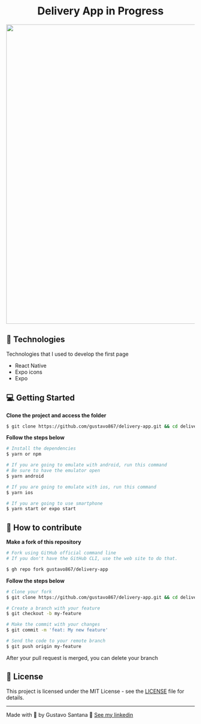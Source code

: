 <div align="center">
<h1>Delivery App in Progress</h1>
<img src="https://user-images.githubusercontent.com/63013756/86883536-87a5be80-c0c8-11ea-9eb4-f40fabdb2519.png" height="800"></img>
</div>

## 🚀 Technologies
Technologies that I used to develop the first page
- React Native
- Expo icons
- Expo

## 💻 Getting Started

**Clone the project and access the folder**

```bash
$ git clone https://github.com/gustavo867/delivery-app.git && cd delivery-app
```

**Follow the steps below**

```bash
# Install the dependencies
$ yarn or npm

# If you are going to emulate with android, run this command
# Be sure to have the emulator open
$ yarn android

# If you are going to emulate with ios, run this command
$ yarn ios

# If you are going to use smartphone 
$ yarn start or expo start
```

## 🤔 How to contribute

**Make a fork of this repository**

```bash
# Fork using GitHub official command line
# If you don't have the GitHub CLI, use the web site to do that.

$ gh repo fork gustavo867/delivery-app
```

**Follow the steps below**

```bash
# Clone your fork
$ git clone https://github.com/gustavo867/delivery-app.git && cd delivery-app

# Create a branch with your feature
$ git checkout -b my-feature

# Make the commit with your changes
$ git commit -m 'feat: My new feature'

# Send the code to your remote branch
$ git push origin my-feature
```

After your pull request is merged, you can delete your branch

 
## 📝 License

This project is licensed under the MIT License - see the [LICENSE](LICENSE) file for details.

---

Made with 💜 by Gustavo Santana 👋 [See my linkedin](https://www.linkedin.com/in/gustavo-santana-83ba611a6/)